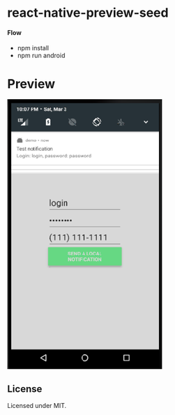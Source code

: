 # react-native-preview-seed

#### Flow

* npm install
* npm run android

# Preview

![0](preview/00.png)


## License

Licensed under MIT.